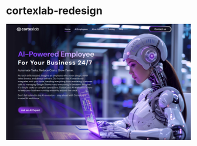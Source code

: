 # cortexlab-redesign

<img src="https://github.com/klimevtushenko/cortexlab-redesign/blob/main/%D0%97%D0%BD%D1%96%D0%BC%D0%BE%D0%BA%20%D0%B5%D0%BA%D1%80%D0%B0%D0%BD%D0%B0%202024-08-31%20125226.png" alt="cortexlab redesign" />


